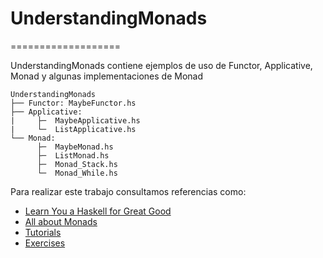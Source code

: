 # UnderstandingMonads
===================

UnderstandingMonads contiene ejemplos de uso de Functor, Applicative, Monad y algunas implementaciones de Monad
```
UnderstandingMonads
├── Functor: MaybeFunctor.hs
├── Applicative: 
|     ├─  MaybeApplicative.hs
|     └─  ListApplicative.hs
└── Monad:
      ├─  MaybeMonad.hs
      ├─  ListMonad.hs
      ├─  Monad_Stack.hs
      └─  Monad_While.hs
```

Para realizar este trabajo consultamos referencias como:

- [Learn You a Haskell for Great Good](http://learnyouahaskell.com/)
- [All about Monads](https://wiki.haskell.org/All_About_Monads)
- [Tutorials](https://wiki.haskell.org/Tutorials#Using_monads)
- [Exercises](http://blog.tmorris.net/posts/20-intermediate-haskell-exercises/)
